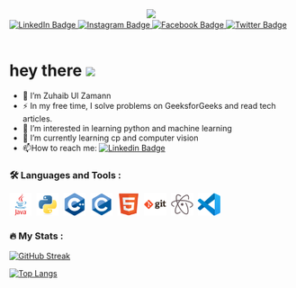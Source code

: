<div id="header" align="center">
  <img src="https://media.giphy.com/media/3kPDmoWdBpQPNhCnUG/giphy.gif" width="200"/>
</div>
<div id="badges">
  <a href="https://www.linkedin.com/in/zuhaib-ul-zamann-0520a5190/">
    <img src="https://img.shields.io/badge/LinkedIn-blue?style=for-the-badge&logo=linkedin&logoColor=white" alt="LinkedIn Badge"/>
  </a>
  <a href="https://www.instagram.com/zuhaibulzaman/">
    <img src="https://img.shields.io/badge/Instagram-red?style=for-the-badge&logo=Instagram&logoColor=white" alt="Instagram Badge"/>
  </a>
  <a href="https://www.facebook.com/Zuhaibulzaman/">
    <img src="https://img.shields.io/badge/Facebook-blue?style=for-the-badge&logo=Facebook&logoColor=white" alt="Facebook Badge"/>
  </a>
  <a href="https://twitter.com/ZuhaibUlZaman1">
    <img src="https://img.shields.io/badge/Twitter-blue?style=for-the-badge&logo=Twitter&logoColor=white" alt="Twitter Badge"/>
  </a>
</div>
<img src="https://komarev.com/ghpvc/?username=zuhaib786&style=flat-square&color=blue" alt=""/>
<h1>
  hey there
  <img src="https://media.giphy.com/media/hvRJCLFzcasrR4ia7z/giphy.gif" width="30px"/>
</h1>

- 👋 I’m Zuhaib Ul Zamann
- :zap: In my free time, I solve problems on GeeksforGeeks and read tech articles.
- 👀 I’m interested in learning python and machine learning
- 🌱 I’m currently learning cp and computer vision
- :mailbox:How to reach me: [![Linkedin Badge](https://img.shields.io/badge/-kakbar-blue?style=flat&logo=Linkedin&logoColor=white)](https://www.linkedin.com/in/zuhaib-ul-zamann-0520a5190)


### :hammer_and_wrench: Languages and Tools :
<div>
  <img src="https://github.com/devicons/devicon/blob/master/icons/java/java-original-wordmark.svg" title="Java" alt="Java" width="40" height="40"/>&nbsp;
  <img src="https://github.com/devicons/devicon/blob/master/icons/python/python-original.svg" title="python" **alt="python" width="40" height="40"/>&nbsp;
  <img src="https://github.com/devicons/devicon/blob/master/icons/cplusplus/cplusplus-original.svg" title="cplusplus" **alt="cplusplus" width="40" height="40"/>&nbsp;
  <img src="https://github.com/devicons/devicon/blob/master/icons/c/c-original.svg" title="C" **alt="C" width="40" height="40"/>&nbsp;
  <img src="https://github.com/devicons/devicon/blob/master/icons/html5/html5-original.svg" title="HTML5" alt="HTML" width="40" height="40"/>&nbsp;
  <img src="https://github.com/devicons/devicon/blob/master/icons/git/git-original-wordmark.svg" title="Git" **alt="Git" width="40" height="40"/>&nbsp;
   <img src="https://github.com/devicons/devicon/blob/master/icons/atom/atom-original.svg" title="Atom" **alt="Atom" width="40" height="40"/>&nbsp;
  <img src="https://github.com/devicons/devicon/blob/master/icons/vscode/vscode-original.svg" title="Code" **alt="Code" width="40" height="40"/>&nbsp;
</div>

### :fire: My Stats :

[![GitHub Streak](http://github-readme-streak-stats.herokuapp.com?user=zuhaib786&theme=dark&background=000000)](https://git.io/streak-stats)

[![Top Langs](https://github-readme-stats.vercel.app/api/top-langs/?username=zuhaib786&layout=compact&theme=vision-friendly-dark)](https://github.com/anuraghazra/github-readme-stats)
<!---
zuhaib786/zuhaib786 is a ✨ special ✨ repository because its `README.md` (this file) appears on your GitHub profile.
You can click the Preview link to take a look at your changes.
